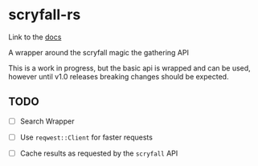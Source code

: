 # scryfall-rs

Link to the [docs](https://docs.rs/scryfall/0.1.1/scryfall/)

A wrapper around the scryfall magic the gathering API

This is a work in progress, but the basic api is wrapped and can be used,
however until v1.0 releases breaking changes should be expected.

## TODO

- [ ] Search Wrapper

- [ ] Use `reqwest::Client` for faster requests

- [ ] Cache results as requested by the `scryfall` API
